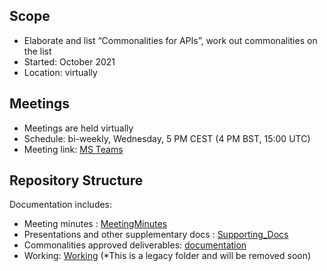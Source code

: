 ## Scope
* Elaborate and list “Commonalities for APIs”, work out commonalities on the list
* Started: October 2021  
* Location: virtually  


## Meetings
* Meetings are held virtually
* Schedule: bi-weekly, Wednesday, 5 PM CEST (4 PM BST, 15:00 UTC)
* Meeting link: [MS Teams](https://teams.microsoft.com/l/meetup-join/19%3ameeting_YTY5MTRmMmEtODEyMi00ZmRmLWI2YzMtMzFlMzI3YmVjMzZk%40thread.v2/0?context=%7b%22Tid%22%3a%22bde4dffc-4b60-4cf6-8b04-a5eeb25f5c4f%22%2c%22Oid%22%3a%22a5cb7460-f2b0-42ec-b511-c642f83aa9a3%22%7d)

## Repository Structure
Documentation includes:
* Meeting minutes : [MeetingMinutes](https://github.com/camaraproject/WorkingGroups/tree/main/Commonalities/documentation/MeetingMinutes)
* Presentations and other supplementary docs : [Supporting_Docs](https://github.com/camaraproject/WorkingGroups/tree/main/Commonalities/documentation/Supporting_Documents)
* Commonalities approved deliverables: [documentation](https://github.com/camaraproject/WorkingGroups/tree/main/Commonalities/documentation)
* Working: [Working](https://github.com/camaraproject/WorkingGroups/tree/main/Commonalities/documentation/Working) (*This is a legacy folder and will be removed soon)

